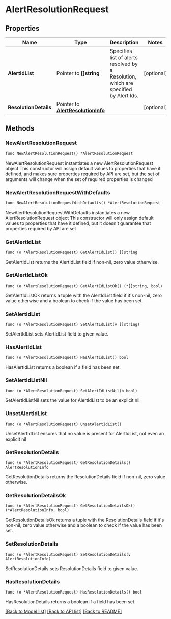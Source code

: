 # AlertResolutionRequest

## Properties

Name | Type | Description | Notes
------------ | ------------- | ------------- | -------------
**AlertIdList** | Pointer to **[]string** | Specifies list of alerts resolved by a Resolution, which are specified by Alert Ids. | [optional] 
**ResolutionDetails** | Pointer to [**AlertResolutionInfo**](AlertResolutionInfo.md) |  | [optional] 

## Methods

### NewAlertResolutionRequest

`func NewAlertResolutionRequest() *AlertResolutionRequest`

NewAlertResolutionRequest instantiates a new AlertResolutionRequest object
This constructor will assign default values to properties that have it defined,
and makes sure properties required by API are set, but the set of arguments
will change when the set of required properties is changed

### NewAlertResolutionRequestWithDefaults

`func NewAlertResolutionRequestWithDefaults() *AlertResolutionRequest`

NewAlertResolutionRequestWithDefaults instantiates a new AlertResolutionRequest object
This constructor will only assign default values to properties that have it defined,
but it doesn't guarantee that properties required by API are set

### GetAlertIdList

`func (o *AlertResolutionRequest) GetAlertIdList() []string`

GetAlertIdList returns the AlertIdList field if non-nil, zero value otherwise.

### GetAlertIdListOk

`func (o *AlertResolutionRequest) GetAlertIdListOk() (*[]string, bool)`

GetAlertIdListOk returns a tuple with the AlertIdList field if it's non-nil, zero value otherwise
and a boolean to check if the value has been set.

### SetAlertIdList

`func (o *AlertResolutionRequest) SetAlertIdList(v []string)`

SetAlertIdList sets AlertIdList field to given value.

### HasAlertIdList

`func (o *AlertResolutionRequest) HasAlertIdList() bool`

HasAlertIdList returns a boolean if a field has been set.

### SetAlertIdListNil

`func (o *AlertResolutionRequest) SetAlertIdListNil(b bool)`

 SetAlertIdListNil sets the value for AlertIdList to be an explicit nil

### UnsetAlertIdList
`func (o *AlertResolutionRequest) UnsetAlertIdList()`

UnsetAlertIdList ensures that no value is present for AlertIdList, not even an explicit nil
### GetResolutionDetails

`func (o *AlertResolutionRequest) GetResolutionDetails() AlertResolutionInfo`

GetResolutionDetails returns the ResolutionDetails field if non-nil, zero value otherwise.

### GetResolutionDetailsOk

`func (o *AlertResolutionRequest) GetResolutionDetailsOk() (*AlertResolutionInfo, bool)`

GetResolutionDetailsOk returns a tuple with the ResolutionDetails field if it's non-nil, zero value otherwise
and a boolean to check if the value has been set.

### SetResolutionDetails

`func (o *AlertResolutionRequest) SetResolutionDetails(v AlertResolutionInfo)`

SetResolutionDetails sets ResolutionDetails field to given value.

### HasResolutionDetails

`func (o *AlertResolutionRequest) HasResolutionDetails() bool`

HasResolutionDetails returns a boolean if a field has been set.


[[Back to Model list]](../README.md#documentation-for-models) [[Back to API list]](../README.md#documentation-for-api-endpoints) [[Back to README]](../README.md)


